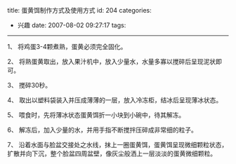 title: 蛋黄饵制作方式及使用方式
id: 204
categories:
  - 兴趣
date: 2007-08-02 09:27:17
tags:
---

<div id="msgcns!9697D6160EFEBC17!1178" class="bvMsg">

1、 将鸡蛋3-4颗煮熟，蛋黄必须完全固化。  <p>2、 将熟蛋黄取出，放入果汁机中，放入少量水，水量多寡以搅碎后呈现泥状即可。  <p>3、 搅碎30秒。 <p>4、 取出以塑料袋装入并压成薄薄的一层，放入冷冻柜，结冰后呈现薄冰状态。  <p>5、 喂食时，先将薄冰状态蛋黄饵折一小块到小碗中，待其解冻。  <p>6、 解冻后，加入少量的水，并用手指不断搅拌压碎成非常细的粒子。  <p>7、 沿着水面与脸盆交接处之水线，抹上一圈蛋黄饵，蛋黄饵呈现微细颗粒状态，扩散并向下沉，整个脸盆四周盆壁，像灰尘般洒上一层淡淡的蛋黄微细颗粒。
</div>